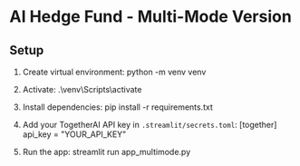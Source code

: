 
# AI Hedge Fund - Multi-Mode Version

## Setup
1. Create virtual environment:
   python -m venv venv

2. Activate:
   .\venv\Scripts\activate

3. Install dependencies:
   pip install -r requirements.txt

4. Add your TogetherAI API key in `.streamlit/secrets.toml`:
[together]
api_key = "YOUR_API_KEY"

5. Run the app:
   streamlit run app_multimode.py
